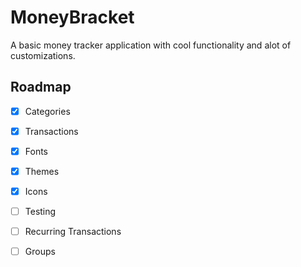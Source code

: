 # MoneyBracket

A basic money tracker application with cool functionality and alot of customizations.

## Roadmap

- [x] Categories 
- [x] Transactions
- [x] Fonts 
- [x] Themes
- [x] Icons
- [ ] Testing
- [ ] Recurring Transactions
- [ ] Groups

